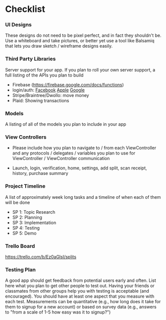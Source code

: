 # Checklist
### UI Designs
These designs do not need to be pixel perfect, and in fact they shouldn't be. 
Use a whiteboard and take pictures, or better yet use a tool like Balsamiq that lets you draw sketch / wireframe designs easily.


### Third Party Libraries
Server support for your app. If you plan to roll your own server support, a full listing of the APIs you plan to build
- Firebase (https://firebase.google.com/docs/functions)
- login/auth: [Facebook](https://developers.facebook.com/docs/facebook-login/ios/) [Apple](https://developer.apple.com/documentation/authenticationservices/implementing_user_authentication_with_sign_in_with_apple) [Google](https://developers.google.com/identity/sign-in/ios)
- Stripe/Braintree/Dwollo: move money
- Plaid: Showing transactions

### Models
A listing of all of the models you plan to include in your app

### View Controllers
- Please include how you plan to navigate to / from each ViewController and any protocols / delegates / variables you plan to use for ViewController / 
   ViewController communication
   
- Launch, login, verification, home, settings, add split, scan receipt, history, purchase summary


### Project Timeline
A list of approximately week long tasks and a timeline of when each of them will be done
- SP 1: Topic Research
- SP 2: Planning
- SP 3: Implementation
- SP 4: Testing
- SP 5: Demo


### Trello Board
https://trello.com/b/Ez0aGlsI/splits


### Testing Plan
A good app should get feedback from potential users early and often. 
List here what you plan to get other people to test out. Having your friends or classmates from other groups help you with testing is acceptable (and encouraged). 
You should have at least one aspect that you measure with each test. 
Measurements can be quantitative (e.g., how long does it take for them to signup for a new account) or based on survey data 
(e.g., answers to "from a scale of 1-5 how easy was it to signup?")
